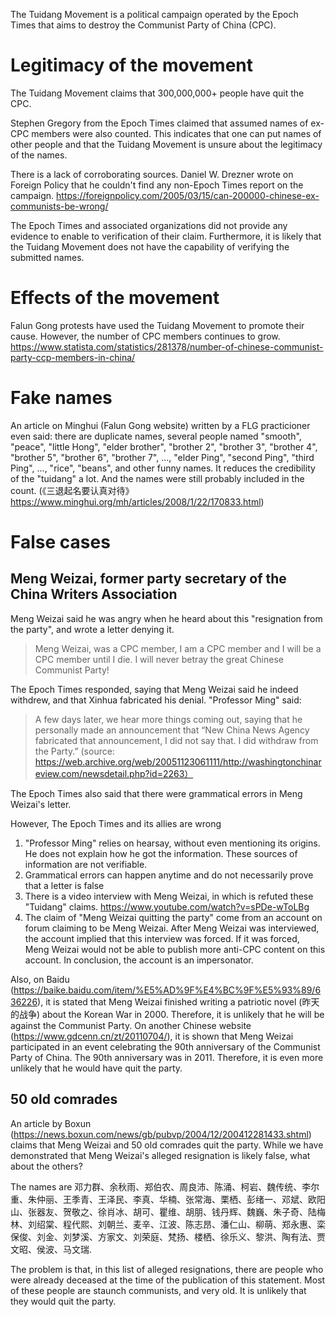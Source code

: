 The Tuidang Movement is a political campaign operated by the Epoch Times that aims to destroy the Communist Party of China (CPC).

# Legitimacy of the movement
The Tuidang Movement claims that 300,000,000+ people have quit the CPC.

Stephen Gregory from the Epoch Times claimed that assumed names of ex-CPC members were also counted. This indicates that one can put names of other people and that the Tuidang Movement is unsure about the legitimacy of the names. 

There is a lack of corroborating sources. Daniel W. Drezner wrote on Foreign Policy that he couldn't find any non-Epoch Times report on the campaign. https://foreignpolicy.com/2005/03/15/can-200000-chinese-ex-communists-be-wrong/

The Epoch Times and associated organizations did not provide any evidence to enable to verification of their claim. Furthermore, it is likely that the Tuidang Movement does not have the capability of verifying the submitted names.

# Effects of the movement
Falun Gong protests have used the Tuidang Movement to promote their cause. However, the number of CPC members continues to grow.
https://www.statista.com/statistics/281378/number-of-chinese-communist-party-ccp-members-in-china/

# Fake names
An article on Minghui (Falun Gong website) written by a FLG practicioner even said: there are duplicate names, several people named "smooth", "peace", "little Hong", "elder brother", "brother 2", "brother 3", "brother 4", "brother 5", "brother 6", "brother 7", ..., "elder Ping", "second Ping", "third Ping", ..., "rice", "beans", and other funny names. It reduces the credibility of the "tuidang" a lot. And the names were still probably included in the count. (《三退起名要认真对待》https://www.minghui.org/mh/articles/2008/1/22/170833.html)

# False cases
## Meng Weizai, former party secretary of the China Writers Association

Meng Weizai said he was angry when he heard about this "resignation from the party", and wrote a letter denying it.

> Meng Weizai, was a CPC member, I am a CPC member and I will be a CPC member until I die.  I will never betray the great Chinese Communist Party!

The Epoch Times responded, saying that Meng Weizai said he indeed withdrew, and that Xinhua fabricated his denial. "Professor Ming" said:

> A few days later, we hear more things coming out, saying that he personally made an announcement that “New China News Agency fabricated that announcement, I did not say that. I did withdraw from the Party.” (source: https://web.archive.org/web/20051123061111/http://washingtonchinareview.com/newsdetail.php?id=2263）

The Epoch Times also said that there were grammatical errors in Meng Weizai's letter.

However, The Epoch Times and its allies are wrong

1. "Professor Ming" relies on hearsay, without even mentioning its origins. He does not explain how he got the information. These sources of information are not verifiable.
2. Grammatical errors can happen anytime and do not necessarily prove that a letter is false
3. There is a video interview with Meng Weizai, in which is refuted these "Tuidang" claims. https://www.youtube.com/watch?v=sPDe-wToLBg
4. The claim of "Meng Weizai quitting the party" come from an account on forum claiming to be Meng Weizai. After Meng Weizai was interviewed, the account implied that this interview was forced. If it was forced, Meng Weizai would not be able to publish more anti-CPC content on this account. In conclusion, the account is an impersonator.

Also, on Baidu (https://baike.baidu.com/item/%E5%AD%9F%E4%BC%9F%E5%93%89/636226), it is stated that Meng Weizai finished writing a patriotic novel (昨天的战争) about the Korean War in 2000. Therefore, it is unlikely that he will be against the Communist Party. On another Chinese website (https://www.gdcenn.cn/zt/20110704/), it is shown that Meng Weizai participated in an event celebrating the 90th anniversary of the Communist Party of China. The 90th anniversary was in 2011. Therefore, it is even more unlikely that he would have quit the party.

## 50 old comrades
An article by Boxun (https://news.boxun.com/news/gb/pubvp/2004/12/200412281433.shtml) claims that Meng Weizai and 50 old comrades quit the party. While we have demonstrated that Meng Weizai's alleged resignation is likely false, what about the others?

The names are 邓力群、余秋雨、郑伯农、周良沛、陈涌、柯岩、魏传统、李尔重、朱仲丽、王季青、王泽民、李真、华楠、张常海、栗栖、彭绪一、邓斌、欧阳山、张器友、贺敬之、徐肖冰、胡可、瞿维、胡朋、钱丹辉、魏巍、朱子奇、陆梅林、刘绍棠、程代熙、刘朝兰、麦辛、江波、陈志昂、潘仁山、柳萌、郑永惠、栾保俊、刘金、刘梦溪、方家文、刘荣庭、梵扬、楼栖、徐乐义、黎洪、陶有法、贾文昭、侯波、马文瑞.

The problem is that, in this list of alleged resignations, there are people who were already deceased at the time of the publication of this statement. Most of these people are staunch communists, and very old. It is unlikely that they would quit the party.
